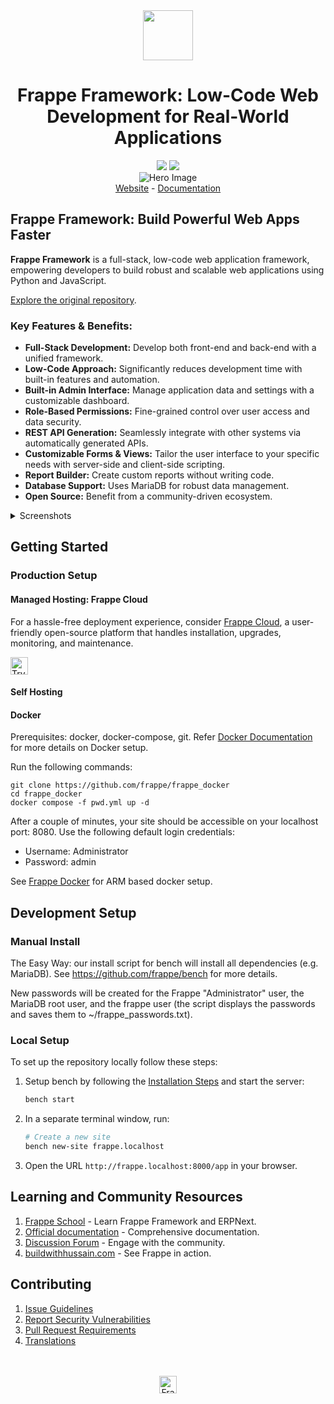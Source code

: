 <div align="center" markdown="1">
    <img src=".github/framework-logo-new.svg" width="80" height="80"/>
    <h1>Frappe Framework: Low-Code Web Development for Real-World Applications</h1>
</div>

<div align="center">
    <a target="_blank" href="LICENSE" title="License: MIT"><img src="https://img.shields.io/badge/License-MIT-success.svg"></a>
    <a href="https://codecov.io/gh/frappe/frappe"><img src="https://codecov.io/gh/frappe/frappe/branch/develop/graph/badge.svg?token=XoTa679hIj"/></a>
</div>
<div align="center">
    <img src=".github/hero-image.png" alt="Hero Image" />
</div>
<div align="center">
    <a href="https://frappe.io/framework">Website</a>
    -
    <a href="https://docs.frappe.io/framework">Documentation</a>
</div>

## Frappe Framework: Build Powerful Web Apps Faster

**Frappe Framework** is a full-stack, low-code web application framework, empowering developers to build robust and scalable web applications using Python and JavaScript.

[Explore the original repository](https://github.com/frappe/frappe).

### Key Features & Benefits:

*   **Full-Stack Development:** Develop both front-end and back-end with a unified framework.
*   **Low-Code Approach:**  Significantly reduces development time with built-in features and automation.
*   **Built-in Admin Interface:**  Manage application data and settings with a customizable dashboard.
*   **Role-Based Permissions:**  Fine-grained control over user access and data security.
*   **REST API Generation:**  Seamlessly integrate with other systems via automatically generated APIs.
*   **Customizable Forms & Views:**  Tailor the user interface to your specific needs with server-side and client-side scripting.
*   **Report Builder:** Create custom reports without writing code.
*   **Database Support:** Uses MariaDB for robust data management.
*   **Open Source:** Benefit from a community-driven ecosystem.

<details>
<summary>Screenshots</summary>

![List View](.github/fw-list-view.png)
![Form View](.github/fw-form-view.png)
![Role Permission Manager](.github/fw-rpm.png)
</details>

## Getting Started

### Production Setup

#### Managed Hosting: Frappe Cloud

For a hassle-free deployment experience, consider [Frappe Cloud](https://frappecloud.com), a user-friendly open-source platform that handles installation, upgrades, monitoring, and maintenance.

<div>
    <a href="https://frappecloud.com/" target="_blank">
        <picture>
            <source media="(prefers-color-scheme: dark)" srcset="https://frappe.io/files/try-on-fc-white.png">
            <img src="https://frappe.io/files/try-on-fc-black.png" alt="Try on Frappe Cloud" height="28" />
        </picture>
    </a>
</div>

#### Self Hosting

#### Docker

Prerequisites: docker, docker-compose, git. Refer [Docker Documentation](https://docs.docker.com) for more details on Docker setup.

Run the following commands:

```
git clone https://github.com/frappe/frappe_docker
cd frappe_docker
docker compose -f pwd.yml up -d
```

After a couple of minutes, your site should be accessible on your localhost port: 8080. Use the following default login credentials:
- Username: Administrator
- Password: admin

See [Frappe Docker](https://github.com/frappe/frappe_docker?tab=readme-ov-file#to-run-on-arm64-architecture-follow-this-instructions) for ARM based docker setup.

## Development Setup

### Manual Install

The Easy Way: our install script for bench will install all dependencies (e.g. MariaDB). See https://github.com/frappe/bench for more details.

New passwords will be created for the Frappe "Administrator" user, the MariaDB root user, and the frappe user (the script displays the passwords and saves them to ~/frappe_passwords.txt).

### Local Setup

To set up the repository locally follow these steps:

1.  Setup bench by following the [Installation Steps](https://docs.frappe.io/framework/user/en/installation) and start the server:

    ```bash
    bench start
    ```

2.  In a separate terminal window, run:

    ```bash
    # Create a new site
    bench new-site frappe.localhost
    ```

3.  Open the URL `http://frappe.localhost:8000/app` in your browser.

## Learning and Community Resources

1.  [Frappe School](https://frappe.school) - Learn Frappe Framework and ERPNext.
2.  [Official documentation](https://docs.frappe.io/framework) - Comprehensive documentation.
3.  [Discussion Forum](https://discuss.frappe.io/) - Engage with the community.
4.  [buildwithhussain.com](https://buildwithhussain.com) - See Frappe in action.

## Contributing

1.  [Issue Guidelines](https://github.com/frappe/erpnext/wiki/Issue-Guidelines)
2.  [Report Security Vulnerabilities](https://frappe.io/security)
3.  [Pull Request Requirements](https://github.com/frappe/erpnext/wiki/Contribution-Guidelines)
4.  [Translations](https://crowdin.com/project/frappe)

<br>
<br>
<div align="center">
    <a href="https://frappe.io" target="_blank">
        <picture>
            <source media="(prefers-color-scheme: dark)" srcset="https://frappe.io/files/Frappe-white.png">
            <img src="https://frappe.io/files/Frappe-black.png" alt="Frappe Technologies" height="28"/>
        </picture>
    </a>
</div>